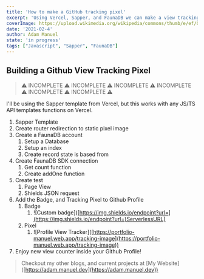```yaml
---
title: 'How to make a GitHub tracking pixel'
excerpt: 'Using Vercel, Sapper, and FaunaDB we can make a view tracking shield icon on our github markdown file!'
coverImage: https://upload.wikimedia.org/wikipedia/commons/thumb/e/ef/Octicons-logo-github.svg/1598px-Octicons-logo-github.svg.png
date: '2021-02-4'
author: Adam Manuel
state: 'in progress'
tags: ["Javascript", "Sapper", "FaunaDB"]
---
```


## Building a Github View Tracking Pixel

>⚠ INCOMPLETE ⚠ INCOMPLETE ⚠ INCOMPLETE ⚠ INCOMPLETE ⚠ INCOMPLETE ⚠ INCOMPLETE ⚠



I'll be using the Sapper template from Vercel, but this works with any JS/TS API templates functions on Vercel.

1.  Sapper Template
2.  Create router redirection to static pixel image
3.  Create a FaunaDB account
    1.  Setup a Database
    2.  Setup an index
    3.  Create record state is based from
4.  Create FaunaDB SDK connection
    1.  Get count function
    2.  Create addOne function
5.  Create test
    1.  Page View
    2.  Shields JSON request
6.  Add the Badge, and Tracking Pixel to Github Profile
    1.  Badge
        1.  !\[Custom badge\]([https://img.shields.io/endpoint?url=](https://img.shields.io/endpoint?url=)ServerlessURL)
    2.  Pixel
        1.  !\[Profile View Tracker\]([https://portfolio-manuel.web.app/tracking-image](https://portfolio-manuel.web.app/tracking-image))
7.  Enjoy new view counter inside your Github Profile!

  

> Checkout my other blogs, and current projects at \[My Website\]([https://adam.manuel.dev](https://adam.manuel.dev))